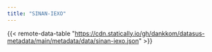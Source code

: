```yaml
---
title: "SINAN-IEXO"
---
```


{{< remote-data-table "https://cdn.statically.io/gh/dankkom/datasus-metadata/main/metadata/data/sinan-iexo.json" >}}
